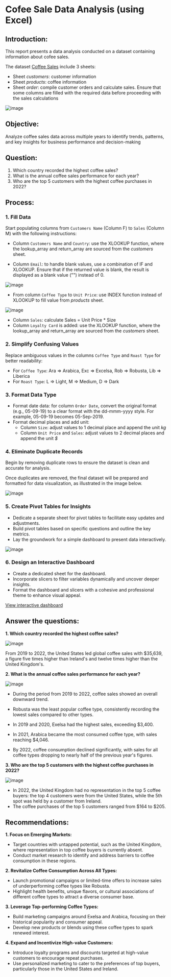 # Cofee Sale Data Analysis (using Excel)
## Introduction:
This report presents a data analysis conducted on a dataset containing information about cofee sales. 

The dataset
<a href="https://github.com/ThinhThuong/Excel-Project---Coffee-Sales/blob/main/Project%20Coffee%20Sales.xlsx">Coffee Sales</a>
include 3 sheets:
- Sheet *customers*: customer information
- Sheet *products*: coffee information
- Sheet *order*: compile customer orders and calculate sales. Ensure that some columns are filled with the required data before proceeding with the sales calculations

![image](https://github.com/user-attachments/assets/3368abec-921d-4d10-b3ba-9df6be664fe2)

## Objective:
Analyze coffee sales data across multiple years to identify trends, patterns, and key insights for business performance and decision-making

## Question:
1. Which country recorded the highest coffee sales?
2. What is the annual coffee sales performance for each year?
3. Who are the top 5 customers with the highest coffee purchases in 2022?

## Process:
### 1. Fill Data
Start populating columns from `Customers Name` (Column F) to `Sales` (Column M) with the following instructions:

* Column `Customers Name` and `Country`: use the XLOOKUP function, where the lookup_array and return_array are sourced from the *customers* sheet.

* Column `Email`: to handle blank values, use a combination of IF and XLOOKUP. Ensure that if the returned value is blank, the result is displayed as a blank value ("") instead of 0.

![image](https://github.com/user-attachments/assets/2fa92484-5639-42af-9d6f-0f295a4aa4b0)

* From column `Coffee Type` to `Unit Price`: use INDEX function instead of XLOOKUP to fill value from *products* sheet.

![image](https://github.com/user-attachments/assets/acbc439f-7af5-4f0b-b26f-53309e745d93)

* Column `Sales`: calculate Sales = Unit Price * Size
* Column `Loyalty Card` is added: use the XLOOKUP function, where the lookup_array and return_array are sourced from the *customers* sheet.

### 2. Simplify Confusing Values
Replace ambiguous values in the columns `Coffee Type` and `Roast Type` for better readability:
- For `Coffee Type`: Ara => Arabica, Exc => Excelsa, Rob => Robusta, Lib => Liberica
- For `Roast Type`: L => Light, M => Medium, D => Dark

### 3. Format Data Type
- Format date data: for column `Order Date`, convert the original format (e.g., 05-09-19) to a clear format with the dd-mmm-yyyy style.
For example, 05-09-19 becomes 05-Sep-2019.
- Format decimal places and add unit:
  * Column `Size`: adjust values to 1 decimal place and append the unit *kg*
  * Column `Unit Price` and `Sales`: adjust values to 2 decimal places and append the unit *$*
 
### 4. Eliminate Duplicate Records

Begin by removing duplicate rows to ensure the dataset is clean and accurate for analysis.

Once duplicates are removed, the final dataset will be prepared and formatted for data visualization, as illustrated in the image below.

![image](https://github.com/user-attachments/assets/4c5082d8-a1bb-4c7b-a3f2-086e32db6a05)

### 5. Create Pivot Tables for Insights
- Dedicate a separate sheet for pivot tables to facilitate easy updates and adjustments.
- Build pivot tables based on specific questions and outline the key metrics.
- Lay the groundwork for a simple dashboard to present data interactively.

![image](https://github.com/user-attachments/assets/5b347ffd-c318-45a9-9f2f-af859fc788b2)

### 6. Design an Interactive Dashboard
- Create a dedicated sheet for the dashboard.
- Incorporate slicers to filter variables dynamically and uncover deeper insights.
- Format the dashboard and slicers with a cohesive and professional theme to enhance visual appeal.

<a href="https://github.com/ThinhThuong/Excel-Project---Coffee-Sales/blob/main/Interactive%20dashboard%20-%20Coffee%20Sales.gif">View interactive dashboard</a>

## Answer the questions:
**1. Which country recorded the highest coffee sales?**

![image](https://github.com/user-attachments/assets/2f0975a5-f386-4176-9684-1091d3bcbcac)

From 2019 to 2022, the United States led global coffee sales with $35,639, a figure five times higher than Ireland's and twelve times higher than the United Kingdom's.

**2. What is the annual coffee sales performance for each year?**

![image](https://github.com/user-attachments/assets/cd18e618-36ac-4425-b0de-7ebcce7f9a4d)

- During the period from 2019 to 2022, coffee sales showed an overall downward trend.

- Robusta was the least popular coffee type, consistently recording the lowest sales compared to other types.

- In 2019 and 2020, Exelsa had the highest sales, exceeding $3,400.

- In 2021, Arabica became the most consumed coffee type, with sales reaching $4,046.

- By 2022, coffee consumption declined significantly, with sales for all coffee types dropping to nearly half of the previous year's figures.

**3. Who are the top 5 customers with the highest coffee purchases in 2022?**

![image](https://github.com/user-attachments/assets/a803b2ba-5900-47fd-bcbf-e54acee68b84)

- In 2022, the United Kingdom had no representation in the top 5 coffee buyers: the top 4 customers were from the United States, while the 5th spot was held by a customer from Ireland.
- The coffee purchases of the top 5 customers ranged from $164 to $205.

## Recommendations:

**1. Focus on Emerging Markets:**

- Target countries with untapped potential, such as the United Kingdom, where representation in top coffee buyers is currently absent.
- Conduct market research to identify and address barriers to coffee consumption in these regions.

**2. Revitalize Coffee Consumption Across All Types:**

- Launch promotional campaigns or limited-time offers to increase sales of underperforming coffee types like Robusta.
- Highlight health benefits, unique flavors, or cultural associations of different coffee types to attract a diverse consumer base.

**3. Leverage Top-performing Coffee Types:**

- Build marketing campaigns around Exelsa and Arabica, focusing on their historical popularity and consumer appeal.
- Develop new products or blends using these coffee types to spark renewed interest.

**4. Expand and Incentivize High-value Customers:**

- Introduce loyalty programs and discounts targeted at high-value customers to encourage repeat purchases.
- Use personalized marketing to cater to the preferences of top buyers, particularly those in the United States and Ireland.
